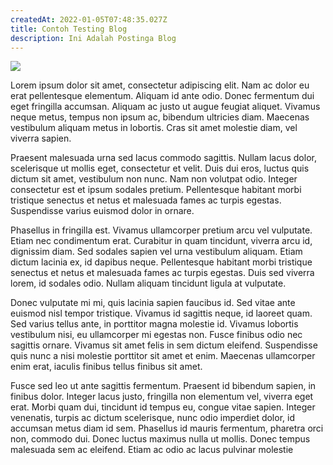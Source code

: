 ```yaml
---
createdAt: 2022-01-05T07:48:35.027Z
title: Contoh Testing Blog
description: Ini Adalah Postinga Blog
---
```

<!--StartFragment-->

![](https://picsum.photos/512/256)

Lorem ipsum dolor sit amet, consectetur adipiscing elit. Nam ac dolor eu erat pellentesque elementum. Aliquam id ante odio. Donec fermentum dui eget fringilla accumsan. Aliquam ac justo ut augue feugiat aliquet. Vivamus neque metus, tempus non ipsum ac, bibendum ultricies diam. Maecenas vestibulum aliquam metus in lobortis. Cras sit amet molestie diam, vel viverra sapien.

Praesent malesuada urna sed lacus commodo sagittis. Nullam lacus dolor, scelerisque ut mollis eget, consectetur et velit. Duis dui eros, luctus quis dictum sit amet, vestibulum non nunc. Nam non volutpat odio. Integer consectetur est et ipsum sodales pretium. Pellentesque habitant morbi tristique senectus et netus et malesuada fames ac turpis egestas. Suspendisse varius euismod dolor in ornare.

Phasellus in fringilla est. Vivamus ullamcorper pretium arcu vel vulputate. Etiam nec condimentum erat. Curabitur in quam tincidunt, viverra arcu id, dignissim diam. Sed sodales sapien vel urna vestibulum aliquam. Etiam dictum lacinia ex, id dapibus neque. Pellentesque habitant morbi tristique senectus et netus et malesuada fames ac turpis egestas. Duis sed viverra lorem, id sodales odio. Nullam aliquam tincidunt ligula at vulputate.

Donec vulputate mi mi, quis lacinia sapien faucibus id. Sed vitae ante euismod nisl tempor tristique. Vivamus id sagittis neque, id laoreet quam. Sed varius tellus ante, in porttitor magna molestie id. Vivamus lobortis vestibulum nisi, eu ullamcorper mi egestas non. Fusce finibus odio nec sagittis ornare. Vivamus sit amet felis in sem dictum eleifend. Suspendisse quis nunc a nisi molestie porttitor sit amet et enim. Maecenas ullamcorper enim erat, iaculis finibus tellus finibus sit amet.

Fusce sed leo ut ante sagittis fermentum. Praesent id bibendum sapien, in finibus dolor. Integer lacus justo, fringilla non elementum vel, viverra eget erat. Morbi quam dui, tincidunt id tempus eu, congue vitae sapien. Integer venenatis, turpis ac dictum scelerisque, nunc odio imperdiet dolor, id accumsan metus diam id sem. Phasellus id mauris fermentum, pharetra orci non, commodo dui. Donec luctus maximus nulla ut mollis. Donec tempus malesuada sem ac eleifend. Etiam ac odio ac lacus pulvinar molestie

<!--EndFragment-->